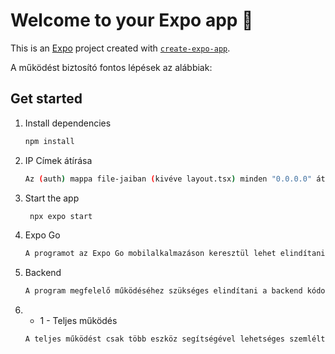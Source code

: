 # Welcome to your Expo app 👋

This is an [Expo](https://expo.dev) project created with [`create-expo-app`](https://www.npmjs.com/package/create-expo-app).

A működést biztosító fontos lépések az alábbiak:

## Get started

1. Install dependencies

   ```bash
   npm install
   ```
2. IP Címek átírása
   ```bash
   Az (auth) mappa file-jaiban (kivéve layout.tsx) minden "0.0.0.0" átírása szükséges az aktuális IPv4 címre.
   ```
   
3. Start the app

   ```bash
    npx expo start
   ```
   
4. Expo Go
   ```bash
   A programot az Expo Go mobilalkalmazáson keresztül lehet elindítani a QR kód vagy az URL segítségével.
   ```

5. Backend
   ```bash
   A program megfelelő működéséhez szükséges elindítani a backend kódot! (https://github.com/benedekBogardi/backend)

6. + 1 - Teljes működés
   ```bash
   A teljes működést csak több eszköz segítségével lehetséges szemléltetni. Ugyan lehet egy másik eszköz a PC is a localhost:8081-es címen, de mivel telefonra lett tervezve az alkalmazás, lehetséges, hogy nem fog tökéletesen futni,elsősorban vizuális elemek tekintetében.
   ```




